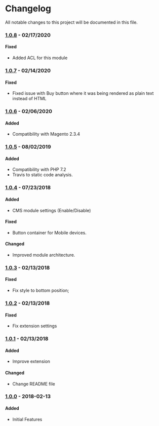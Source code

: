# Changelog
All notable changes to this project will be documented in this file.

### [1.0.8](https://github.com/magestat/magento2-floating-buy-button/releases/tag/1.0.8) - 02/17/2020
#### Fixed
- Added ACL for this module

### [1.0.7](https://github.com/magestat/magento2-floating-buy-button/releases/tag/1.0.7) - 02/14/2020
#### Fixed
- Fixed issue with Buy button where it was being rendered as plain text instead of HTML

### [1.0.6](https://github.com/magestat/magento2-floating-buy-button/releases/tag/1.0.6) - 02/06/2020
#### Added
- Compatibility with Magento 2.3.4

### [1.0.5](https://github.com/magestat/magento2-floating-buy-button/releases/tag/1.0.5) - 08/02/2019
#### Added
- Compatibility with PHP 7.2
- Travis to static code analysis.


### [1.0.4](https://github.com/magestat/magento2-floating-buy-button/releases/tag/1.0.4) - 07/23/2018
#### Added
- CMS module settings (Enable/Disable)

#### Fixed
- Button container for Mobile devices.

#### Changed
- Improved module architecture.


### [1.0.3](https://github.com/magestat/magento2-floating-buy-button/releases/tag/1.0.3) - 02/13/2018
#### Fixed
- Fix style to bottom position;


### [1.0.2](https://github.com/magestat/magento2-floating-buy-button/releases/tag/1.0.2) - 02/13/2018
#### Fixed
- Fix extension settings


### [1.0.1](https://github.com/magestat/magento2-floating-buy-button/releases/tag/1.0.1) - 02/13/2018
#### Added
- Improve extension

#### Changed
- Change README file


### [1.0.0](https://github.com/magestat/magento2-floating-buy-button/releases/tag/1.0.0) - 2018-02-13
#### Added
- Initial Features
